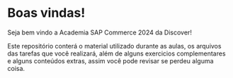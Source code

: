 # Boas vindas!

Seja bem vindo a Academia SAP Commerce 2024 da Discover!

Este repositório conterá o material utilizado durante as aulas, os arquivos das tarefas que você realizará, além de alguns exercicios complementares e alguns conteúdos extras, assim você pode revisar se perdeu alguma coisa.
